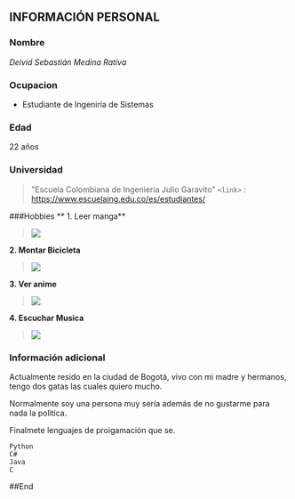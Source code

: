 ## INFORMACIÓN PERSONAL

  ### Nombre
   *Deivid Sebastián Medina Rativa*
   
  ### Ocupacion
   + Estudiante de Ingeniría de Sistemas
   
   
  ### Edad
  22 años
  
  ### Universidad
  > "Escuela Colombiana de Ingenieria Julio Garavito"
  >`<link>` : https://www.escuelaing.edu.co/es/estudiantes/

###Hobbies
** 1. Leer manga**
>![](https://tumanga.net/wp-content/uploads/5d3df9c5378b5-3388.jpg)

**2. Montar Bicicleta**
 >![](https://labicikleta.com/wp-content/uploads/2015/03/NewYorkAnimated.gif)

**3. Ver anime**
>![](https://freakelitex.com/wp-content/uploads/2016/01/Boku-dake-ga-Inai-Machi.jpg)
 
 **4. Escuchar Musica**
 >![](https://pa1.narvii.com/6064/359cb747817754e23036d1493bdf6b94eee39740_hq.gif)
 
 
### Información adicional

Actualmente resido en la ciudad de Bogotá, vivo con mi madre y hermanos, tengo dos gatas las cuales quiero mucho.

Normalmente soy una persona muy sería además de no gustarme para nada la politica.

Finalmete lenguajes de proigamación que se.
```LenguajesProgamacion
Python
C#
Java
C
```

##End